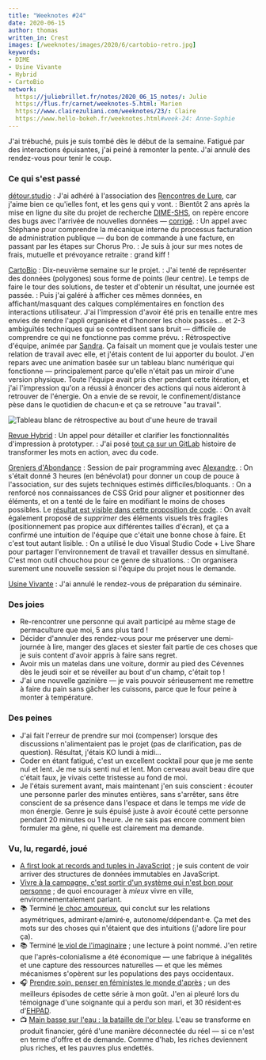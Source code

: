 ```yaml
---
title: "Weeknotes #24"
date: 2020-06-15
author: thomas
written_in: Crest
images: [/weeknotes/images/2020/6/cartobio-retro.jpg]
keywords:
- DIME
- Usine Vivante
- Hybrid
- CartoBio
network:
  https://juliebrillet.fr/notes/2020_06_15_notes/: Julie
  https://flus.fr/carnet/weeknotes-5.html: Marien
  https://www.clairezuliani.com/weeknotes/23/: Claire
  https://www.hello-bokeh.fr/weeknotes.html#week-24: Anne-Sophie
---
```


J'ai trébuché, puis je suis tombé dès le début de la semaine. Fatigué par des interactions épuisantes, j'ai peiné à remonter la pente. J'ai annulé des rendez-vous pour tenir le coup.

<!--more-->

### Ce qui s'est passé

[détour.studio]
: J'ai adhéré à l'association des [Rencontres de Lure](https://delure.org), car j'aime bien ce qu'ielles font, et les gens qui y vont.
: Bientôt 2 ans après la mise en ligne du site du projet de recherche [DIME-SHS](https://dime-shs.sciencespo.fr/), on repère encore des bugs avec l'arrivée de nouvelles données — [corrigé](https://github.com/CDSP-SCPO/site-DIME-SHS/commit/5d535ba3933edbae114da298dfa282ae006b6f81).
: Un appel avec Stéphane pour comprendre la mécanique interne du processus facturation de administration publique — du bon de commande à une facture, en passant par les étapes sur Chorus Pro.
: Je suis à jour sur mes notes de frais, mutuelle et prévoyance retraite : grand kiff !


[CartoBio]
: Dix-neuvième semaine sur le projet.
: J'ai tenté de représenter des données (polygones) sous forme de points (leur centre). Le temps de faire le tour des solutions, de tester et d'obtenir un résultat, une journée est passée.
: Puis j'ai galéré à afficher ces mêmes données, en affichant/masquant des calques complémentaires en fonction des interactions utilisateur. J'ai l'impression d'avoir été pris en tenaille entre mes envies de rendre l'appli organisée et d'honorer les choix passés… et 2-3 ambiguïtés techniques qui se contredisent sans bruit — difficile de comprendre ce qui ne fonctionne pas comme prévu.
: Rétrospective d'équipe, animée par [Sandra](https://sandrakpodar.net/). Ça faisait un moment que je voulais tester une relation de travail avec elle, et j'étais content de lui apporter du boulot. J'en repars avec une animation basée sur un tableau blanc numérique qui fonctionne — principalement parce qu'elle n'était pas un miroir d'une version physique. Toute l'équipe avait pris cher pendant cette itération, et j'ai l'impression qu'on a réussi à énoncer des actions qui nous aideront à retrouver de l'énergie. On a envie de se revoir, le confinement/distance pèse dans le quotidien de chacun·e et ça se retrouve "au travail".

![](/weeknotes/images/2020/6/cartobio-retro.jpg "Tableau blanc de rétrospective au bout d'une heure de travail")


[Revue Hybrid]
: Un appel pour détailler et clarifier les fonctionnalités d'impression à prototyper.
: J'ai posé [tout ça sur un GitLab](https://gitlab.pagedmedia.org/hybrid/print-parametrique/issues) histoire de transformer les mots en action, avec du code.

[Greniers d'Abondance]
: Session de pair programming avec [Alexandre].
: On s'était donné 3 heures (en bénévolat) pour donner un coup de pouce à l'association, sur des sujets techniques estimés difficiles/bloquants.
: On a renforcé nos connaissances de CSS Grid pour aligner et positionner des éléments, et on a tenté de le faire en modifiant le moins de choses possibles. Le [résultat est visible dans cette proposition de code](https://framagit.org/lga/crater-ui/-/merge_requests/20).
: On avait également proposé de _supprimer_ des éléments visuels très fragiles (positionnement pas propice aux différentes tailles d'écran), et ça a confirmé une intuition de l'équipe que c'était une bonne chose à faire. Et c'est tout autant lisible.
: On a utilisé le duo Visual Studio Code + Live Share pour partager l'environnement de travail et travailler dessus en simultané. C'est mon outil chouchou pour ce genre de situations.
: On organisera surement une nouvelle session si l'équipe du projet nous le demande.


[Usine Vivante]
: J'ai annulé le rendez-vous de préparation du séminaire.


### Des joies

- Re-rencontrer une personne qui avait participé au même stage de permaculture que moi, 5 ans plus tard !
- Décider d'annuler des rendez-vous pour me préserver une demi-journée à lire, manger des glaces et siester fait partie de ces choses que je suis content d'avoir appris à faire sans regret.
- Avoir mis un matelas dans une voiture, dormir au pied des Cévennes dès le jeudi soir et se réveiller au bout d'un champ, c'était top !
- J'ai une nouvelle gazinière — je vais pouvoir sérieusement me remettre à faire du pain sans gâcher les cuissons, parce que le four peine à monter à température.

### Des peines

- J'ai fait l'erreur de prendre sur moi (compenser) lorsque des discussions n'alimentaient pas le projet (pas de clarification, pas de question). Résultat, j'étais KO lundi à midi…
- Coder en étant fatigué, c'est un excellent cocktail pour que je me sente nul et lent. Je me suis senti nul et lent. Mon cerveau avait beau dire que c'était faux, je vivais cette tristesse au fond de moi.
- Je l'étais surement avant, mais maintenant j'en suis conscient : écouter une personne parler des minutes entières, sans s'arrêter, sans être conscient de sa présence dans l'espace et dans le temps me _vide_ de mon énergie. Genre je suis épuisé juste à avoir écouté cette personne pendant 20 minutes ou 1 heure. Je ne sais pas encore comment bien formuler ma gêne, ni quelle est clairement ma demande.


### Vu, lu, regardé, joué

- [A first look at records and tuples in JavaScript](https://2ality.com/2020/05/records-tuples-first-look.html) ; je suis content de voir arriver des structures de données immutables en JavaScript.
- [Vivre à la campagne, c'est sortir d'un système qui n'est bon pour personne](https://usbeketrica.com/article/vivre-a-la-campagne-c-est-sortir-d-un-systeme-qui-n-est-bon-pour-personne) ; de quoi encourager à _mieux_ vivre en ville, environnementalement parlant.
- 📚 Terminé [le choc amoureux](https://fr.wikipedia.org/wiki/Le_Choc_amoureux), qui conclut sur les relations asymétriques, admirant·e/amiré·e, autonome/dépendant·e. Ça met des mots sur des choses qui n'étaient que des intuitions (j'adore lire pour ça).
- 📚 Terminé [le viol de l'imaginaire](https://www.fayard.fr/pluriel/le-viol-de-limaginaire-9782818502563) ; une lecture à point nommé. J'en retire que l'après-colonialisme a été économique — une fabrique à inégalités et une capture des ressources naturelles — et que les mêmes mécanismes s'opèrent sur les populations des pays occidentaux.
- 🎧 [Prendre soin, penser en féministes le monde d'après](https://www.arteradio.com/son/61664127/prendre_soin_penser_en_feministes_le_monde_d_apres_26) ; un des meilleurs épisodes de cette série à mon goût. J'en ai pleuré lors du témoignage d'une soignante qui a perdu son mari, et 30 résident·es d'[EHPAD](https://www.ehpad.com/).
- 📺 [Main basse sur l'eau : la bataille de l'or bleu](https://www.youtube.com/watch?v=LsanRHMTS2g). L'eau se transforme en produit financier, géré d'une manière déconnectée du réel — si ce n'est en terme d'offre et de demande. Comme d'hab, les riches deviennent plus riches, et les pauvres plus endettés.

[détour.studio]: /
[Jardins Nourriciers]: https://www.lesjardinsnourriciers.com/
[CartoBio]: https://cartobio.org/
[Usine Vivante]: https://www.usinevivante.org
[Apprendre à développer une cartographie web]: https://github.com/sofiaboulaarab/carto_recherche
[Revue Hybrid]: https://www.puv-editions.fr/collections/hybrid.html
[paged.js]: https://www.pagedjs.org/
[Greniers d'Abondance]: https://resiliencealimentaire.org/

[Noémie]: https://noemiegirard.co
[Sofia]: https://twitter.com/sofiaboulaarab
[Mélina]: http://melinacoaching.com/
[Anne-Sophie]: https://hello-bokeh.fr
[Guillaume]: https://www.yuzutech.fr/
[Claire]: https://www.lassembleuse.fr/
[Antoine]: https://www.quaternum.net/
[Alexandre]: https://apollonet.fr/
